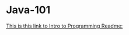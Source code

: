 # Java-101
[This is this link to Intro to Programming Readme:](https://github.com/SciBorgs/SciGuides/blob/main/projects/intro-to-programming/README.md)
